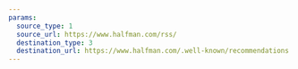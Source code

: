 ```yaml
---
params:
  source_type: 1
  source_url: https://www.halfman.com/rss/
  destination_type: 3
  destination_url: https://www.halfman.com/.well-known/recommendations.opml
---
```

